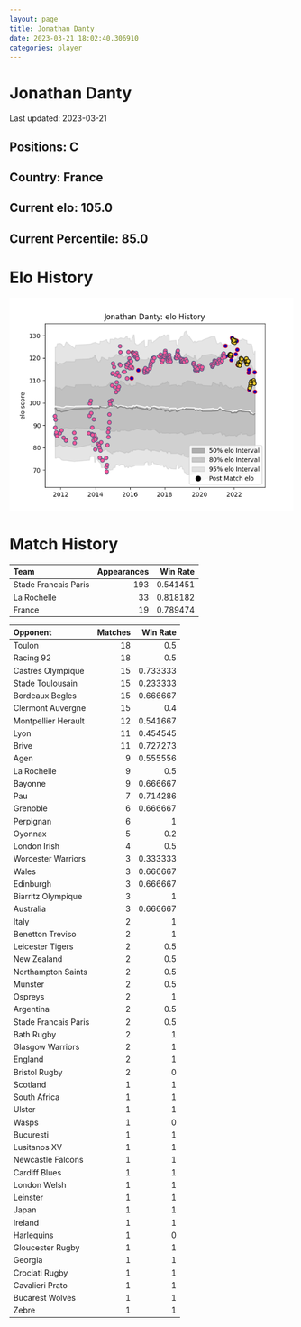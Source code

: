 ```yaml
---  
layout: page  
title: Jonathan Danty  
date: 2023-03-21 18:02:40.306910  
categories: player  
---
```

# Jonathan Danty


Last updated: 2023-03-21
## Positions: C

## Country: France

## Current elo: 105.0

## Current Percentile: 85.0

# Elo History


![elo history](history_JonathanDanty.png)
# Match History


| Team                 |   Appearances |   Win Rate |
|:---------------------|--------------:|-----------:|
| Stade Francais Paris |           193 |   0.541451 |
| La Rochelle          |            33 |   0.818182 |
| France               |            19 |   0.789474 |

| Opponent             |   Matches |   Win Rate |
|:---------------------|----------:|-----------:|
| Toulon               |        18 |   0.5      |
| Racing 92            |        18 |   0.5      |
| Castres Olympique    |        15 |   0.733333 |
| Stade Toulousain     |        15 |   0.233333 |
| Bordeaux Begles      |        15 |   0.666667 |
| Clermont Auvergne    |        15 |   0.4      |
| Montpellier Herault  |        12 |   0.541667 |
| Lyon                 |        11 |   0.454545 |
| Brive                |        11 |   0.727273 |
| Agen                 |         9 |   0.555556 |
| La Rochelle          |         9 |   0.5      |
| Bayonne              |         9 |   0.666667 |
| Pau                  |         7 |   0.714286 |
| Grenoble             |         6 |   0.666667 |
| Perpignan            |         6 |   1        |
| Oyonnax              |         5 |   0.2      |
| London Irish         |         4 |   0.5      |
| Worcester Warriors   |         3 |   0.333333 |
| Wales                |         3 |   0.666667 |
| Edinburgh            |         3 |   0.666667 |
| Biarritz Olympique   |         3 |   1        |
| Australia            |         3 |   0.666667 |
| Italy                |         2 |   1        |
| Benetton Treviso     |         2 |   1        |
| Leicester Tigers     |         2 |   0.5      |
| New Zealand          |         2 |   0.5      |
| Northampton Saints   |         2 |   0.5      |
| Munster              |         2 |   0.5      |
| Ospreys              |         2 |   1        |
| Argentina            |         2 |   0.5      |
| Stade Francais Paris |         2 |   0.5      |
| Bath Rugby           |         2 |   1        |
| Glasgow Warriors     |         2 |   1        |
| England              |         2 |   1        |
| Bristol Rugby        |         2 |   0        |
| Scotland             |         1 |   1        |
| South Africa         |         1 |   1        |
| Ulster               |         1 |   1        |
| Wasps                |         1 |   0        |
| Bucuresti            |         1 |   1        |
| Lusitanos XV         |         1 |   1        |
| Newcastle Falcons    |         1 |   1        |
| Cardiff Blues        |         1 |   1        |
| London Welsh         |         1 |   1        |
| Leinster             |         1 |   1        |
| Japan                |         1 |   1        |
| Ireland              |         1 |   1        |
| Harlequins           |         1 |   0        |
| Gloucester Rugby     |         1 |   1        |
| Georgia              |         1 |   1        |
| Crociati Rugby       |         1 |   1        |
| Cavalieri Prato      |         1 |   1        |
| Bucarest Wolves      |         1 |   1        |
| Zebre                |         1 |   1        |